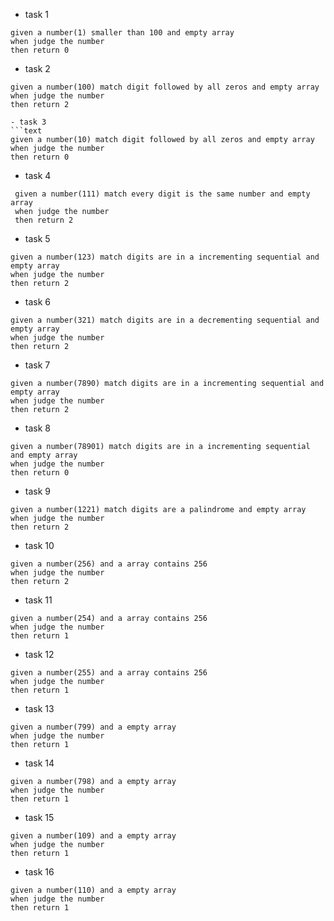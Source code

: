 - task 1
```text
given a number(1) smaller than 100 and empty array
when judge the number
then return 0
```
- task 2
```text
given a number(100) match digit followed by all zeros and empty array
when judge the number
then return 2

- task 3
```text
given a number(10) match digit followed by all zeros and empty array
when judge the number
then return 0
```
 - task 4
```text
 given a number(111) match every digit is the same number and empty array
 when judge the number
 then return 2
```

 - task 5
```text
given a number(123) match digits are in a incrementing sequential and empty array
when judge the number
then return 2
```

 - task 6
```text
given a number(321) match digits are in a decrementing sequential and empty array
when judge the number
then return 2
```

 - task 7
```text
given a number(7890) match digits are in a incrementing sequential and empty array
when judge the number
then return 2
```
 - task 8
```text
given a number(78901) match digits are in a incrementing sequential and empty array
when judge the number
then return 0
```

 - task 9
```text
given a number(1221) match digits are a palindrome and empty array
when judge the number
then return 2
```

 - task 10
```text
given a number(256) and a array contains 256
when judge the number
then return 2
```

 - task 11
```text
given a number(254) and a array contains 256
when judge the number
then return 1
```

 - task 12
```text
given a number(255) and a array contains 256
when judge the number
then return 1
```

 - task 13
```text
given a number(799) and a empty array  
when judge the number
then return 1
```

 - task 14
```text
given a number(798) and a empty array  
when judge the number
then return 1
```


 - task 15
```text
given a number(109) and a empty array  
when judge the number
then return 1
```

 - task 16
```text
given a number(110) and a empty array  
when judge the number
then return 1
```


















 
 
  
